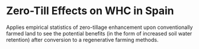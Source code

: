 # Zero-Till Effects on WHC in Spain
Applies empirical statistics of zero-tillage enhancement upon conventionally farmed land to see the potential benefits (in the form of increased soil water retention) after conversion to a regenerative farming methods.

